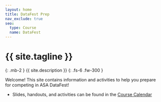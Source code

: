 ```yaml
---
layout: home
title: DataFest Prep
nav_exclude: true
seo:
  type: Course
  name: DataFest 
---
```


# {{ site.tagline }}
{: .mb-2 }
{{ site.description }}
{: .fs-6 .fw-300 }


Welcome! This site contains information and activities to help you prepare for competing in ASA DataFest! 

* Slides, handouts, and activities can be found in the [Course Calendar](https://sta175-s22.github.io/calendar/)

